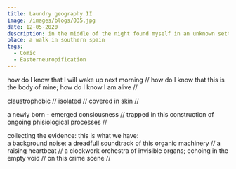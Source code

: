 ```yaml
---
title: Laundry geography II
image: /images/blogs/035.jpg
date: 12-05-2020
description: in the middle of the night found myself in an unknown setting // an unknown body in a unknown landscape // a body with no history // a body of -- water?
place: a walk in southern spain
tags:
  - Comic
  - Easterneuropification
---
```


how do I know that I will wake up next morning //
how do I know that this is the body of mine;
how do I know I am alive //

claustrophobic //
isolated // covered in skin //

a newly born - emerged consiousness // trapped in this construction of ongoing phisiological processes //

collecting the evidence: this is what we have:  
a background noise: a dreadfull soundtrack of this organic machinery // a raising heartbeat // a clockwork orchestra of invisible organs; echoing in the empty void // on this crime scene //
